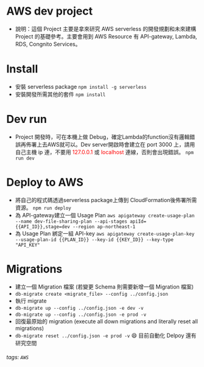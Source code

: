 # AWS dev project
- 說明：這個 Project 主要是拿來研究 AWS serverless 的開發規劃和未來建構 Project 的基礎參考。主要會用到 AWS Resource 有 API-gateway, Lambda, RDS, Congnito Services。

# Install
- 安裝 serverless package
`npm install -g serverless`
- 安裝開發所需其他的套件
`npm install`


# Dev run
- Project 開發時，可在本機上做 Debug，確定Lambda的function沒有邏輯錯誤再佈署上去AWS就可以。Dev server開啟時會建立在 port 3000 上，請用自己主機 ip 連，不要用 <font color=red>127.0.0.1</font> 或 <font color=red>localhost</font> 連線，否則會出現錯誤。
`npm run dev`

# Deploy to AWS
- 將自己的程式碼透過serverless package上傳到 CloudFormation後佈署所需資源。
`npm run deploy`
- 為 API-gateway建立一個 Usage Plan
`aws apigateway create-usage-plan --name dev-file-sharing-plan --api-stages apiId={{API_ID}},stage=dev --region ap-northeast-1`
- 為 Usage Plan 綁定一組 API-key
`aws apigateway create-usage-plan-key --usage-plan-id {{PLAN_ID}} --key-id {{KEY_ID}} --key-type "API_KEY"`

# Migrations
- 建立一個 Migration 檔案 (若變更 Schema 則需要新增一個 Migration 檔案)
- `db-migrate create <migrate_file> --config ../config.json`
- 執行 migrate
- `db-migrate up --config ../config.json -e dev -v`
- `db-migrate up --config ../config.json -e prod -v`
- 回復最原始的 migration (execute all down migrations and literally reset all migrations)
- `db-migrate reset ../config.json -e prod -v`
:smile: 目前自動化 Delpoy 還有研究空間


###### tags: `AWS`